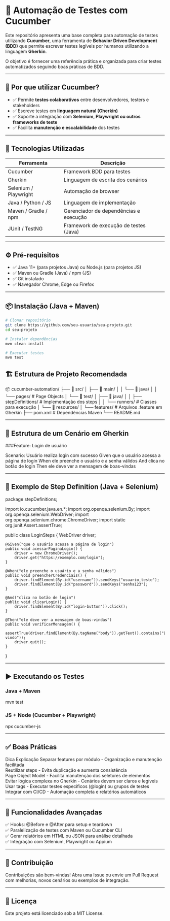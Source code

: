 # 🧪 Automação de Testes com Cucumber

Este repositório apresenta uma base completa para automação de testes utilizando **Cucumber**, uma ferramenta de **Behavior Driven Development (BDD)** que permite escrever testes legíveis por humanos utilizando a linguagem **Gherkin**.  

O objetivo é fornecer uma referência prática e organizada para criar testes automatizados seguindo boas práticas de BDD.

---

## 🚀 Por que utilizar Cucumber?

- ✅ Permite **testes colaborativos** entre desenvolvedores, testers e stakeholders  
- ✅ Escreve testes em **linguagem natural (Gherkin)**  
- ✅ Suporte a integração com **Selenium, Playwright ou outros frameworks de teste**  
- ✅ Facilita **manutenção e escalabilidade** dos testes  

---

## 🧰 Tecnologias Utilizadas

| Ferramenta           | Descrição                                  |
|---------------------|--------------------------------------------|
| Cucumber             | Framework BDD para testes                  |
| Gherkin              | Linguagem de escrita dos cenários          |
| Selenium / Playwright| Automação de browser                       |
| Java / Python / JS   | Linguagem de implementação                 |
| Maven / Gradle / npm | Gerenciador de dependências e execução     |
| JUnit / TestNG       | Framework de execução de testes (Java)     |

---

## ⚙️ Pré-requisitos

- ✅ Java 11+ (para projetos Java) ou Node.js (para projetos JS)  
- ✅ Maven ou Gradle (Java) / npm (JS)  
- ✅ Git instalado  
- ✅ Navegador Chrome, Edge ou Firefox  

---

## 📦 Instalação (Java + Maven)

```bash
# Clonar repositório
git clone https://github.com/seu-usuario/seu-projeto.git
cd seu-projeto

# Instalar dependências
mvn clean install

# Executar testes
mvn test
```

## 🏗 Estrutura de Projeto Recomendada
📦 cucumber-automation/
├── 📁 src/
│   ├── 📁 main/
│   │   └── 📁 java/
│   │       └── pages/           # Page Objects
│   └── 📁 test/
│       ├── 📁 java/
│       │   ├── stepDefinitions/  # Implementação dos steps
│       │   └── runners/          # Classes para execução
│       └── 📁 resources/
│           └── features/         # Arquivos .feature em Gherkin
├── pom.xml                       # Dependências Maven
└── README.md

---

## 📄 Estrutura de um Cenário em Gherkin
###Feature: Login de usuário

  Scenario: Usuário realiza login com sucesso
    Given que o usuário acessa a página de login
    When ele preenche o usuário e a senha válidos
    And clica no botão de login
    Then ele deve ver a mensagem de boas-vindas

---

## 🔎 Exemplo de Step Definition (Java + Selenium)
package stepDefinitions;

import io.cucumber.java.en.*;
import org.openqa.selenium.By;
import org.openqa.selenium.WebDriver;
import org.openqa.selenium.chrome.ChromeDriver;
import static org.junit.Assert.assertTrue;

public class LoginSteps {
    WebDriver driver;

    @Given("que o usuário acessa a página de login")
    public void acessarPaginaLogin() {
        driver = new ChromeDriver();
        driver.get("https://exemplo.com/login");
    }

    @When("ele preenche o usuário e a senha válidos")
    public void preencherCredenciais() {
        driver.findElement(By.id("username")).sendKeys("usuario_teste");
        driver.findElement(By.id("password")).sendKeys("senha123");
    }

    @And("clica no botão de login")
    public void clicarLogin() {
        driver.findElement(By.id("login-button")).click();
    }

    @Then("ele deve ver a mensagem de boas-vindas")
    public void verificarMensagem() {
        assertTrue(driver.findElement(By.tagName("body")).getText().contains("Bem-vindo"));
        driver.quit();
    }
}

---

## ▶️ Executando os Testes
### Java + Maven
mvn test

### JS + Node (Cucumber + Playwright)
npx cucumber-js

---

## ✅ Boas Práticas
Dica	Explicação
Separar features por módulo - Organização e manutenção facilitada  
Reutilizar steps - Evita duplicação e aumenta consistência  
Page Object Model - Facilita manutenção dos seletores de elementos  
Evitar lógica complexa no Gherkin - Cenários devem ser claros e legíveis  
Usar tags - Executar testes específicos (@login) ou grupos de testes  
Integrar com CI/CD - Automação completa e relatórios automáticos  

---

## 🔮 Funcionalidades Avançadas  

✅ Hooks: @Before e @After para setup e teardown  
✅ Paralelização de testes com Maven ou Cucumber CLI  
✅ Gerar relatórios em HTML ou JSON para análise detalhada  
✅ Integração com Selenium, Playwright ou Appium  

---

## 🤝 Contribuição

Contribuições são bem-vindas!
Abra uma Issue ou envie um Pull Request com melhorias, novos cenários ou exemplos de integração.

---

## 📄 Licença

Este projeto está licenciado sob a MIT License.
